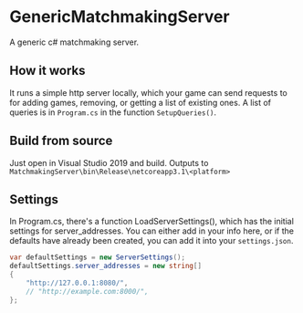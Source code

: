 # GenericMatchmakingServer
A generic c# matchmaking server.

## How it works
It runs a simple http server locally, which your game can send requests to for adding games, removing, or getting a list of existing ones. A list of queries is in `Program.cs` in the function `SetupQueries()`.

## Build from source
Just open in Visual Studio 2019 and build. Outputs to `MatchmakingServer\bin\Release\netcoreapp3.1\<platform>`

## Settings 
In Program.cs, there's a function LoadServerSettings(), which has the initial settings for server_addresses. You can either add in your info here, or if the defaults have already been created, you can add it into your `settings.json`.
```cs
var defaultSettings = new ServerSettings();
defaultSettings.server_addresses = new string[]
{
    "http://127.0.0.1:8080/",
    // "http://example.com:8000/",
};
```

